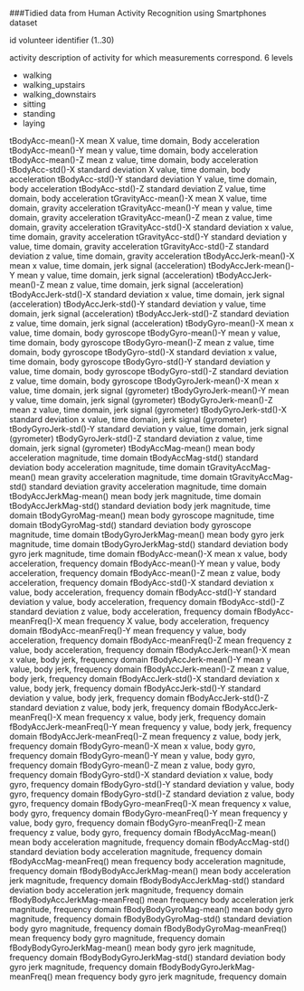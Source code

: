 ###Tidied data from Human Activity Recognition using Smartphones dataset

id            volunteer identifier (1..30)

activity      description of activity for which measurements correspond. 6 levels
  * walking
  * walking_upstairs
  * walking_downstairs
  * sitting
  * standing
  * laying


tBodyAcc-mean()-X       mean X value, time domain, Body acceleration
tBodyAcc-mean()-Y       mean y value, time domain, body acceleration
tBodyAcc-mean()-Z       mean z value, time domain, body acceleration
tBodyAcc-std()-X        standard deviation X value, time domain, body acceleration
tBodyAcc-std()-Y        standard deviation Y value, time domain, body acceleration
tBodyAcc-std()-Z        standard deviation Z value, time domain, body acceleration
tGravityAcc-mean()-X    mean X value, time domain, gravity acceleration
tGravityAcc-mean()-Y    mean y value, time domain, gravity acceleration
tGravityAcc-mean()-Z    mean z value, time domain, gravity acceleration
tGravityAcc-std()-X     standard deviation x value, time domain, gravity acceleration
tGravityAcc-std()-Y     standard deviation y value, time domain, gravity acceleration
tGravityAcc-std()-Z     standard deviation z value, time domain, gravity acceleration
tBodyAccJerk-mean()-X   mean x value, time domain, jerk signal (acceleration)
tBodyAccJerk-mean()-Y   mean y value, time domain, jerk signal (acceleration)
tBodyAccJerk-mean()-Z   mean z value, time domain, jerk signal (acceleration)
tBodyAccJerk-std()-X    standard deviation x value, time domain, jerk signal (acceleration)
tBodyAccJerk-std()-Y    standard deviation y value, time domain, jerk signal (acceleration)
tBodyAccJerk-std()-Z    standard deviation z value, time domain, jerk signal (acceleration)
tBodyGyro-mean()-X      mean x value, time domain, body gyroscope
tBodyGyro-mean()-Y      mean y value, time domain, body gyroscope
tBodyGyro-mean()-Z      mean z value, time domain, body gyroscope
tBodyGyro-std()-X       standard deviation x value, time domain, body gyroscope
tBodyGyro-std()-Y       standard deviation y value, time domain, body gyroscope
tBodyGyro-std()-Z       standard deviation z value, time domain, body gyroscope
tBodyGyroJerk-mean()-X  mean x value, time domain, jerk signal (gyrometer)
tBodyGyroJerk-mean()-Y  mean y value, time domain, jerk signal (gyrometer)
tBodyGyroJerk-mean()-Z  mean z value, time domain, jerk signal (gyrometer)
tBodyGyroJerk-std()-X   standard deviation x value, time domain, jerk signal (gyrometer)
tBodyGyroJerk-std()-Y   standard deviation y value, time domain, jerk signal (gyrometer)
tBodyGyroJerk-std()-Z   standard deviation z value, time domain, jerk signal (gyrometer)
tBodyAccMag-mean()      mean body acceleration magnitude, time domain
tBodyAccMag-std()       standard deviation body acceleration magnitude, time domain
tGravityAccMag-mean()   mean gravity acceleration magnitude, time domain
tGravityAccMag-std()    standard deviation gravity acceleration magnitude, time domain
tBodyAccJerkMag-mean()  mean body jerk magnitude, time domain
tBodyAccJerkMag-std()   standard deviation body jerk magnitude, time domain
tBodyGyroMag-mean()     mean body gyroscope magnitude, time domain
tBodyGyroMag-std()      standard deviation body gyroscope magnitude, time domain
tBodyGyroJerkMag-mean() mean body gyro jerk magnitude, time domain
tBodyGyroJerkMag-std()  standard deviation body gyro jerk magnitude, time domain
fBodyAcc-mean()-X       mean x value, body acceleration, frequency domain
fBodyAcc-mean()-Y       mean y value, body acceleration, frequency domain
fBodyAcc-mean()-Z       mean z value, body acceleration, frequency domain
fBodyAcc-std()-X        standard deviation x value, body acceleration, frequency domain
fBodyAcc-std()-Y        standard deviation y value, body acceleration, frequency domain
fBodyAcc-std()-Z        standard deviation z value, body acceleration, frequency domain
fBodyAcc-meanFreq()-X   mean frequency X value, body acceleration, frequency domain
fBodyAcc-meanFreq()-Y   mean frequency y value, body acceleration, frequency domain
fBodyAcc-meanFreq()-Z   mean frequency z value, body acceleration, frequency domain
fBodyAccJerk-mean()-X   mean x value, body jerk, frequency domain
fBodyAccJerk-mean()-Y   mean y value, body jerk, frequency domain
fBodyAccJerk-mean()-Z   mean z value, body jerk, frequency domain
fBodyAccJerk-std()-X    standard deviation x value, body jerk, frequency domain
fBodyAccJerk-std()-Y    standard deviation y value, body jerk, frequency domain
fBodyAccJerk-std()-Z    standard deviation z value, body jerk, frequency domain
fBodyAccJerk-meanFreq()-X   mean frequency x value, body jerk, frequency domain
fBodyAccJerk-meanFreq()-Y   mean frequency y value, body jerk, frequency domain
fBodyAccJerk-meanFreq()-Z   mean frequency z value, body jerk, frequency domain
fBodyGyro-mean()-X      mean x value, body gyro, frequency domain
fBodyGyro-mean()-Y      mean y value, body gyro, frequency domain
fBodyGyro-mean()-Z      mean z value, body gyro, frequency domain
fBodyGyro-std()-X       standard deviation x value, body gyro, frequency domain
fBodyGyro-std()-Y       standard deviation y value, body gyro, frequency domain
fBodyGyro-std()-Z       standard deviation z value, body gyro, frequency domain
fBodyGyro-meanFreq()-X  mean frequency x value, body gyro, frequency domain
fBodyGyro-meanFreq()-Y  mean frequency y value, body gyro, frequency domain
fBodyGyro-meanFreq()-Z  mean frequency z value, body gyro, frequency domain
fBodyAccMag-mean()      mean body acceleration magnitude, frequency domain
fBodyAccMag-std()       standard deviation body acceleration magnitude, frequency domain
fBodyAccMag-meanFreq()  mean frequency body acceleration magnitude, frequency domain
fBodyBodyAccJerkMag-mean()      mean body acceleration jerk magnitude, frequency domain
fBodyBodyAccJerkMag-std()       standard deviation body acceleration jerk magnitude, frequency domain
fBodyBodyAccJerkMag-meanFreq()  mean frequency body acceleration jerk magnitude, frequency domain
fBodyBodyGyroMag-mean()         mean body gyro magnitude, frequency domain
fBodyBodyGyroMag-std()          standard deviation body gyro magnitude, frequency domain
fBodyBodyGyroMag-meanFreq()     mean frequency body gyro magnitude, frequency domain
fBodyBodyGyroJerkMag-mean()     mean body gyro jerk magnitude, frequency domain
fBodyBodyGyroJerkMag-std()      standard deviation body gyro jerk magnitude, frequency domain
fBodyBodyGyroJerkMag-meanFreq() mean frequency body gyro jerk magnitude, frequency domain


